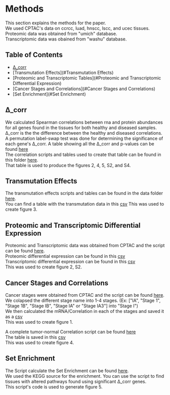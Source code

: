 # Methods

This section explains the methods for the paper. <br>
We used CPTAC's data on ccrcc, luad, hnscc, lscc, and ucec tissues.<br>
Proteomic data was obtained from "umich" database.<br>
Transcriptomic data was obained from "washu" database.<br>

## Table of Contents

- [Δ_corr](#Δ_corr)
- [Transmutation Effects](#Transmutation Effects)
- [Proteomic and Transcriptomic Tables](#Proteomic and Transcriptomic Differential Expression)
- [Cancer Stages and Correlations](#Cancer Stages and Correlations)
- [Set Enrichment](#Set Enrichment)

## Δ_corr


We calculated Spearman correlations between rna and protein abundances for all genes found in the tissues for both healthy and diseased samples. Δ_corr is the the difference between the healthy and diseased correlations. A permutation label-swap test was done for determining the significance of each gene's Δ_corr. A table showing all the Δ_corr and p-values can be found [here](./data/delta_correlation_df_with_significance.csv)<br>
The correlation scripts and tables used to create that table can be found in this folder [here](./data/Scripts_to_Make_Cancer_Delta_Corr_and_P_value_Dataframe). <br>
That table is used to produce the figures 2, 4, 5, S2, and S4. <br>

## Transmutation Effects

The transmutation effects scripts and tables can be found in the data folder [here](./data/Scripts_to_make_transmutation_effects_dataframes). <br>
You can find a table with the transmutation data in this [csv](./data/transmutation_df.csv)
This was used to create figure 3.<br>

## Proteomic and Transcriptomic Differential Expression

Proteomic and Transcriptomic data was obtained from CPTAC and the script can be found [here](./data/Make_Cancer_stages_correlations_df.ipynb).<br>
Proteomic differential expression can be found in this [csv](./data/Proteomics_differential_expression_df.csv)<br>
Transcriptomic differential expression can be found in this [csv](./data/Transcriptomics_differential_expression_df.csv)<br>
This was used to create figure 2, S2.<br>

## Cancer Stages and Correlations

Cancer stages were obtained from CPTAC and the script can be found [here](./data/Scripts_to_make_transmutation_effects_dataframes). <br>
We colapsed the different stage name into 1-4 stages. (Ex: ["IA", "Stage 1", "Stage 1B", "Stage IB", "Stage IA" or "Stage IA3"] into "Stage I")<br>
We then calculated the mRNA/Correlation in each of the stages and saved it as a [csv](./data/Cancer_stages_correlations.csv)<br>
This was used to create figure 1.<br>

A complete tumor-normal Correlation script can be found [here](./data/Make_Tumor-Normal_Correlation_Dataframe.ipynb)<br>
The table is saved in this [csv](./data/tumor_normal_correlation_df.csv)<br>
This was used to create figure 4.

## Set Enrichment

The Script calculate the Set Enrichment can be found [here](./data/Scripts_to_make_transmutation_effects_dataframes). <br>
We used the KEGG source for the enrichment. You can use the script to find tissues with altered pathways found using significant Δ_corr genes.<br>
This script's code is used to generate figure 5.